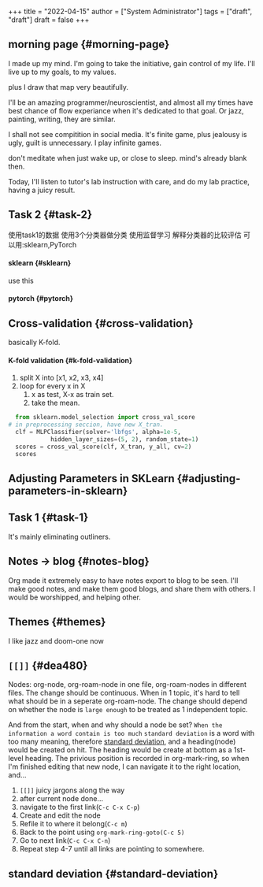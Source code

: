 +++
title = "2022-04-15"
author = ["System Administrator"]
tags = ["draft", "draft"]
draft = false
+++

## morning page {#morning-page}

I made up my mind. I'm going to take the initiative, gain control of my life.
I'll live up to my goals, to my values.

plus I draw that map very beautifully.

I'll be an amazing programmer/neuroscientist, and almost all my times have best chance of flow experiance when it's dedicated to that goal. Or jazz, painting, writing, they are similar.

I shall not see compitition in social media. It's finite game, plus jealousy is ugly, guilt is unnecessary. I play infinite games.

don't meditate when just wake up, or close to sleep. mind's already blank then.

Today, I'll listen to tutor's lab instruction with care, and do my lab practice, having a juicy result.


## Task 2 {#task-2}

使用task1的数据
使用3个分类器做分类
使用监督学习
解释分类器的比较评估
可以用:sklearn,PyTorch


#### sklearn {#sklearn}

use this


#### pytorch {#pytorch}


## Cross-validation {#cross-validation}

basically K-fold.


#### K-fold validation {#k-fold-validation}

1.  split X into [x1, x2, x3, x4]
2.  loop for every x in X
    1.  x as test, X-x as train set.
    2.  take the mean.

<!--listend-->

```python
  from sklearn.model_selection import cross_val_score
# in preprocessing seccion, have new X_tran.
  clf = MLPClassifier(solver='lbfgs', alpha=1e-5,
		    hidden_layer_sizes=(5, 2), random_state=1)
  scores = cross_val_score(clf, X_tran, y_all, cv=2)
  scores
```


## Adjusting Parameters in SKLearn {#adjusting-parameters-in-sklearn}


## Task 1 {#task-1}

It's mainly eliminating outliners.


## Notes -&gt; blog {#notes-blog}

Org made it extremely easy to have notes export to blog to be seen.
I'll make good notes, and make them good blogs, and share them with others. I would be worshipped, and helping other.


## Themes {#themes}

I like jazz and doom-one now


## `[[]]` {#dea480}

Nodes: org-node, org-roam-node in one file, org-roam-nodes in different files.
The change should be continuous. When in 1 topic, it's hard to tell what should be in a seperate org-roam-node.
The change should depend on whether the node is `large enough` to be treated as 1 independent topic.

And from the start, when and why should a node be set? `When the information a word contain is too much`
`standard deviation` is a word with too many meaning, therefore [standard deviation](#standard-deviation), and a heading(node) would be created on hit. The heading would be create at bottom as a 1st-level heading. The privious position is recorded in org-mark-ring, so when I'm finished editing that new node, I can navigate it to the right location, and...

1.  `[[]]` juicy jargons along the way
2.  after current node done...
3.  navigate to the first link(`C-c C-x C-p`)
4.  Create and edit the node
5.  Refile it to where it belong(`C-c m`)
6.  Back to the point using `org-mark-ring-goto(C-c 5)`
7.  Go to next link(`C-c C-x C-n`)
8.  Repeat step 4-7 until all links are pointing to somewhere.


## standard deviation {#standard-deviation}